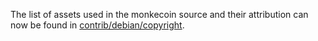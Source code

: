 The list of assets used in the monkecoin source and their attribution can now be found in [contrib/debian/copyright](../contrib/debian/copyright).
